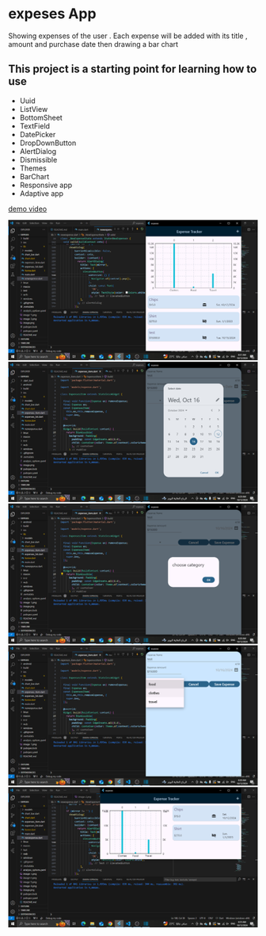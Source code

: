 # expeses App

Showing expenses of the  user . Each expense will be added with its title , amount and purchase date then drawing a bar chart 

## This project is a starting point for learning how to use
- Uuid 
- ListView 
- BottomSheet 
- TextField 
- DatePicker 
- DropDownButton 
- AlertDialog
- Dismissible
- Themes
- BarChart
- Responsive app
- Adaptive app

[demo video](https://drive.google.com/file/d/1oLWMC8Pt4OPwgWSgZe2whozIJO9dtTx1/view?usp=drive_link)

![alt text](image-4.png)
![alt text](image-1.png)
![alt text](image-3.png)
![alt text](image.png)
![alt text](image-5.png)
